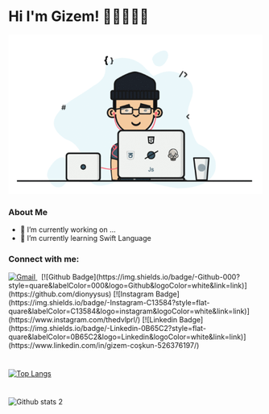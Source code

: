 # Hi I'm Gizem! 👋🏼👩🏻‍💻
<img src="https://github.com/dionyysus/dionyysus/blob/main/developer.gif" width="auto">


### About Me

- 🔭 I’m currently working on ...
- 🌱 I’m currently learning Swift Language

<!--
**dionyysus/dionyysus** is a ✨ _special_ ✨ repository because its `README.md` (this file) appears on your GitHub profile.

Here are some ideas to get you started:

- 🔭 I’m currently working on ...
- 🌱 I’m currently learning ...
- 👯 I’m looking to collaborate on ...
- 🤔 I’m looking for help with ...
- 💬 Ask me about ...
- 📫 How to reach me: ...
- 😄 Pronouns: ...
- ⚡ Fun fact: ...
-->
### Connect with me:
<a href="mailto:gizemcsk1@gmail.com">
  <img
    src="https://img.shields.io/badge/Gmail-0D1117?style=for-the-badge&logo=gmail&logoColor=D14836"
    alt="Gmail"
  />
</a>&nbsp;
[![Github Badge](https://img.shields.io/badge/-Github-000?style=quare&labelColor=000&logo=Github&logoColor=white&link=link)](https://github.com/dionyysus) 
[![Instagram Badge](https://img.shields.io/badge/-Instagram-C13584?style=flat-quare&labelColor=C13584&logo=instagram&logoColor=white&link=link)](https://www.instagram.com/thedvlprl/) 
[![Linkedin Badge](https://img.shields.io/badge/-Linkedin-0B65C2?style=flat-quare&labelColor=0B65C2&logo=Linkedin&logoColor=white&link=link)](https://www.linkedin.com/in/gizem-coşkun-526376197/)

#
[![Top Langs](https://github-readme-stats.vercel.app/api/top-langs/?username=utkudogrusoz&theme=dark)](https://github.com/utkudogrusoz/github-readme-stats)
#
![Github stats 2](https://github-readme-stats.vercel.app/api?username=dionyysus&show_icons=true&theme=radical)

